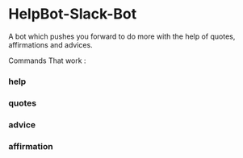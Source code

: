 # HelpBot-Slack-Bot

A bot which pushes you forward to do more with the help of quotes, affirmations and advices. 

Commands That work : 
### help
### quotes
### advice
### affirmation
